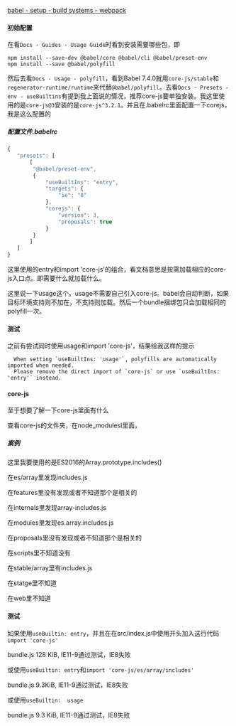 



[babel - setup - build systems - webpack](https://babeljs.io/setup#installation)



#### 初始配置

在看`Docs - Guides - Usage Guide`时看到安装需要哪些包，即

```
npm install --save-dev @babel/core @babel/cli @babel/preset-env
npm install --save @babel/polyfill
```

然后去看`Docs - Usage - polyfill`，看到Babel 7.4.0就用`core-js/stable`和`regenerator-runtime/runtime`来代替`@babel/polyfill`。去看`Docs - Presets - env - useBuiltins`有提到我上面说的情况，推荐core-js要单独安装。我这里使用的是`core-js@3`安装的是`core-js^3.2.1`。并且在.babelrc里面配置一下corejs，我是这么配置的

##### 配置文件.babelrc 

```js
{
   "presets": [
       [
        "@babel/preset-env",
        {
            "useBuiltIns": "entry",
            "targets": {
                "ie": "8"
            },
            "corejs": {
                "version": 3,
                "proposals": true
            }
        }
       ]
   ]
}
```

这里使用的entry和import 'core-js'的组合，看文档意思是按需加载相应的core-js入口点。即需要什么就加载什么。

这里说一下usage这个。usage不需要自己引入core-js。babel会自动判断，如果目标环境支持则不加在，不支持则加载。然后一个bundle捆绑包只会加载相同的polyfill一次。

#### 测试

之前有尝试同时使用usage和import 'core-js'，结果给我这样的提示

```
  When setting `useBuiltIns: 'usage'`, polyfills are automatically imported when needed.
  Please remove the direct import of `core-js` or use `useBuiltIns: 'entry'` instead.
```





#### core-js

至于想要了解一下core-js里面有什么

查看core-js的文件夹，在node_modulesl里面，

##### 案例

这里我要使用的是ES2016的Array.prototype.includes()

在es/array里发现includes.js

在features里没有发现或者不知道那个是相关的

在internals里发现array-includes.js

在modules里发现es.array.includes.js

在proposals里没有发现或者不知道那个是相关的

在scripts里不知道没有

在stable/array里有includes.js

在statge里不知道

在web里不知道



#### 测试

如果使用`useBuiltin: entry`，并且在在src/index.js中使用开头加入这行代码`import 'core-js'`

bundle.js 128 KiB, IE11-9通过测试，IE8失败

或使用`useBuiltin: entry`和`import 'core-js/es/array/includes'`

bundle.js 9.3KiB, IE11-9通过测试，IE8失败

或使用`useBuiltin:  usage`

bundle.js 9.3 KiB, IE11-9通过测试，IE8失败



